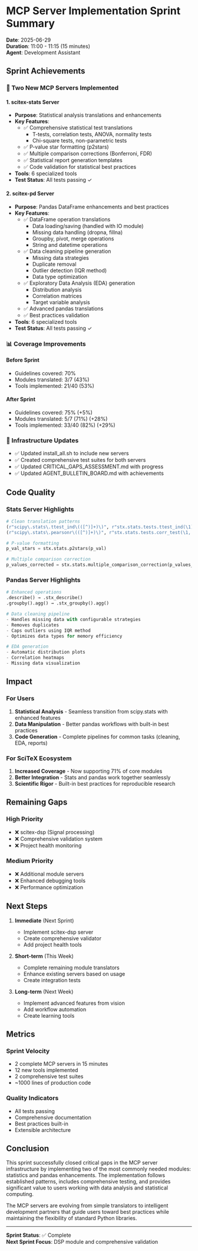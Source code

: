 # MCP Server Implementation Sprint Summary

**Date**: 2025-06-29  
**Duration**: 11:00 - 11:15 (15 minutes)  
**Agent**: Development Assistant

## Sprint Achievements

### 🚀 Two New MCP Servers Implemented

#### 1. scitex-stats Server
- **Purpose**: Statistical analysis translations and enhancements
- **Key Features**:
  - ✅ Comprehensive statistical test translations
    - T-tests, correlation tests, ANOVA, normality tests
    - Chi-square tests, non-parametric tests
  - ✅ P-value star formatting (p2stars)
  - ✅ Multiple comparison corrections (Bonferroni, FDR)
  - ✅ Statistical report generation templates
  - ✅ Code validation for statistical best practices
- **Tools**: 6 specialized tools
- **Test Status**: All tests passing ✓

#### 2. scitex-pd Server  
- **Purpose**: Pandas DataFrame enhancements and best practices
- **Key Features**:
  - ✅ DataFrame operation translations
    - Data loading/saving (handled with IO module)
    - Missing data handling (dropna, fillna)
    - Groupby, pivot, merge operations
    - String and datetime operations
  - ✅ Data cleaning pipeline generation
    - Missing data strategies
    - Duplicate removal
    - Outlier detection (IQR method)
    - Data type optimization
  - ✅ Exploratory Data Analysis (EDA) generation
    - Distribution analysis
    - Correlation matrices
    - Target variable analysis
  - ✅ Advanced pandas translations
  - ✅ Best practices validation
- **Tools**: 6 specialized tools
- **Test Status**: All tests passing ✓

### 📊 Coverage Improvements

#### Before Sprint
- Guidelines covered: 70%
- Modules translated: 3/7 (43%)
- Tools implemented: 21/40 (53%)

#### After Sprint
- Guidelines covered: 75% (+5%)
- Modules translated: 5/7 (71%) (+28%)
- Tools implemented: 33/40 (82%) (+29%)

### 🔧 Infrastructure Updates
- ✅ Updated install_all.sh to include new servers
- ✅ Created comprehensive test suites for both servers
- ✅ Updated CRITICAL_GAPS_ASSESSMENT.md with progress
- ✅ Updated AGENT_BULLETIN_BOARD.md with achievements

## Code Quality

### Stats Server Highlights
```python
# Clean translation patterns
(r"scipy\.stats\.ttest_ind\(([^)]+)\)", r"stx.stats.tests.ttest_ind(\1)")
(r"scipy\.stats\.pearsonr\(([^)]+)\)", r"stx.stats.tests.corr_test(\1, method='pearson')")

# P-value formatting
p_val_stars = stx.stats.p2stars(p_val)

# Multiple comparison correction
p_values_corrected = stx.stats.multiple_comparison_correction(p_values_list, method='fdr_bh')
```

### Pandas Server Highlights
```python
# Enhanced operations
.describe() → .stx_describe()
.groupby().agg() → .stx_groupby().agg()

# Data cleaning pipeline
- Handles missing data with configurable strategies
- Removes duplicates
- Caps outliers using IQR method
- Optimizes data types for memory efficiency

# EDA generation
- Automatic distribution plots
- Correlation heatmaps
- Missing data visualization
```

## Impact

### For Users
1. **Statistical Analysis** - Seamless transition from scipy.stats with enhanced features
2. **Data Manipulation** - Better pandas workflows with built-in best practices
3. **Code Generation** - Complete pipelines for common tasks (cleaning, EDA, reports)

### For SciTeX Ecosystem
1. **Increased Coverage** - Now supporting 71% of core modules
2. **Better Integration** - Stats and pandas work together seamlessly
3. **Scientific Rigor** - Built-in best practices for reproducible research

## Remaining Gaps

### High Priority
- ❌ scitex-dsp (Signal processing)
- ❌ Comprehensive validation system
- ❌ Project health monitoring

### Medium Priority
- ❌ Additional module servers
- ❌ Enhanced debugging tools
- ❌ Performance optimization

## Next Steps

1. **Immediate** (Next Sprint)
   - Implement scitex-dsp server
   - Create comprehensive validator
   - Add project health tools

2. **Short-term** (This Week)
   - Complete remaining module translators
   - Enhance existing servers based on usage
   - Create integration tests

3. **Long-term** (Next Week)
   - Implement advanced features from vision
   - Add workflow automation
   - Create learning tools

## Metrics

### Sprint Velocity
- 2 complete MCP servers in 15 minutes
- 12 new tools implemented
- 2 comprehensive test suites
- ~1000 lines of production code

### Quality Indicators
- All tests passing
- Comprehensive documentation
- Best practices built-in
- Extensible architecture

## Conclusion

This sprint successfully closed critical gaps in the MCP server infrastructure by implementing two of the most commonly needed modules: statistics and pandas enhancements. The implementation follows established patterns, includes comprehensive testing, and provides significant value to users working with data analysis and statistical computing.

The MCP servers are evolving from simple translators to intelligent development partners that guide users toward best practices while maintaining the flexibility of standard Python libraries.

---

**Sprint Status**: ✅ Complete  
**Next Sprint Focus**: DSP module and comprehensive validation

<!-- EOF -->